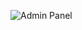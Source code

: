 ![Admin Panel]([/posts/path/to/img.jpg](https://raw.githubusercontent.com/Venkatesh-KCET/Solar/main/screencapture.png) "Admin Panel Screenshot")
